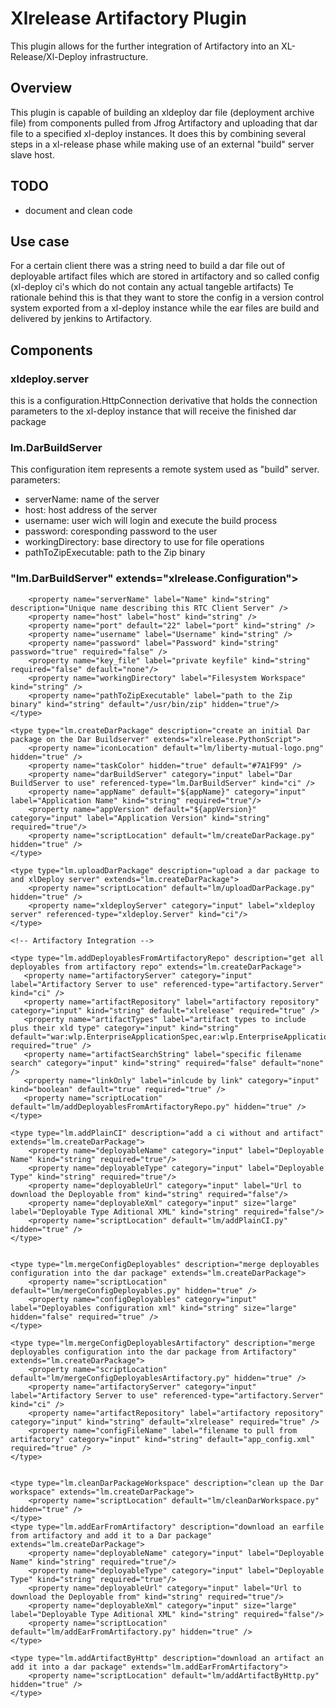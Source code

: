 # Xlrelease Artifactory Plugin

This plugin allows for the further integration of Artifactory into an XL-Release/Xl-Deploy infrastructure.

## Overview
This plugin is capable of building an xldeploy dar file (deployment archive file) from components pulled from Jfrog Artifactory and uploading that dar file to a specified xl-deploy instances.
It does this by combining several steps in a xl-release phase while making use of an external "build" server slave host.

## TODO
- document and clean code

## Use case
For a certain client there was a string need to build a dar file out of deployable artifact files which are stored in artifactory and so called config (xl-deploy ci's which do not contain any actual tangeble artifacts)
Te rationale behind this is that they want to store the config in a version control system exported from a xl-deploy instance while the ear files are build and delivered by jenkins to Artifactory.

## Components

### xldeploy.server
this is a configuration.HttpConnection derivative that holds the connection parameters to the xl-deploy instance that will receive the finished dar package

### lm.DarBuildServer
This configuration item represents a remote system used as "build" server.
parameters:
- serverName: name of the server
- host: host address of the server
- username: user wich will login and execute the build process
- password: coresponding password to the user
- workingDirectory: base directory to use for file operations
- pathToZipExecutable: path to the Zip binary


### "lm.DarBuildServer" extends="xlrelease.Configuration">
        <property name="serverName" label="Name" kind="string" description="Unique name describing this RTC Client Server" />
        <property name="host" label="host" kind="string" />
        <property name="port" default="22" label="port" kind="string" />
        <property name="username" label="Username" kind="string" />
        <property name="password" label="Password" kind="string" password="true" required="false" />
        <property name="key_file" label="private keyfile" kind="string" required="false" default="none"/>
        <property name="workingDirectory" label="Filesystem Workspace" kind="string" />
        <property name="pathToZipExecutable" label="path to the Zip binary" kind="string" default="/usr/bin/zip" hidden="true"/>
    </type>

    <type type="lm.createDarPackage" description="create an initial Dar package on the Dar Buildserver" extends="xlrelease.PythonScript">
        <property name="iconLocation" default="lm/liberty-mutual-logo.png" hidden="true" />
        <property name="taskColor" hidden="true" default="#7A1F99" />
        <property name="darBuildServer" category="input" label="Dar BuildServer to use" referenced-type="lm.DarBuildServer" kind="ci" />
        <property name="appName" default="${appName}" category="input" label="Application Name" kind="string" required="true"/>
        <property name="appVersion" default="${appVersion}" category="input" label="Application Version" kind="string" required="true"/>
        <property name="scriptLocation" default="lm/createDarPackage.py" hidden="true" />
    </type>

    <type type="lm.uploadDarPackage" description="upload a dar package to and xlDeploy server" extends="lm.createDarPackage">
        <property name="scriptLocation" default="lm/uploadDarPackage.py" hidden="true" />
        <property name="xldeployServer" category="input" label="xldeploy server" referenced-type="xldeploy.Server" kind="ci"/>
    </type>

    <!-- Artifactory Integration -->

    <type type="lm.addDeployablesFromArtifactoryRepo" description="get all deployables from artifactory repo" extends="lm.createDarPackage">
       <property name="artifactoryServer" category="input" label="Artifactory Server to use" referenced-type="artifactory.Server" kind="ci" />
       <property name="artifactRepository" label="artifactory repository" category="input" kind="string" default="xlrelease" required="true" />
       <property name="artifactTypes" label="artifact types to include plus their xld type" category="input" kind="string" default="war:wlp.EnterpriseApplicationSpec,ear:wlp.EnterpriseApplicationSpec" required="true" />
       <property name="artifactSearchString" label="specific filename search" category="input" kind="string" required="false" default="none" />
       <property name="linkOnly" label="inlcude by link" category="input" kind="boolean" default="true" required="true" />
       <property name="scriptLocation" default="lm/addDeployablesFromArtifactoryRepo.py" hidden="true" />
    </type>

    <type type="lm.addPlainCI" description="add a ci without and artifact" extends="lm.createDarPackage">
        <property name="deployableName" category="input" label="Deployable Name" kind="string" required="true"/>
        <property name="deployableType" category="input" label="Deployable Type" kind="string" required="true"/>
        <property name="deployableUrl" category="input" label="Url to download the Deployable from" kind="string" required="false"/>
        <property name="deployableXml" category="input" size="large" label="Deployable Type Aditional XML" kind="string" required="false"/>
        <property name="scriptLocation" default="lm/addPlainCI.py" hidden="true" />
    </type>


    <type type="lm.mergeConfigDeployables" description="merge deployables configuration into the dar package" extends="lm.createDarPackage">
        <property name="scriptLocation" default="lm/mergeConfigDeployables.py" hidden="true" />
        <property name="configDeployables" category="input" label="Deployables configuration xml" kind="string" size="large" hidden="false" required="true" />
    </type>

    <type type="lm.mergeConfigDeployablesArtifactory" description="merge deployables configuration into the dar package from Artifactory" extends="lm.createDarPackage">
        <property name="scriptLocation" default="lm/mergeConfigDeployablesArtifactory.py" hidden="true" />
        <property name="artifactoryServer" category="input" label="Artifactory Server to use" referenced-type="artifactory.Server" kind="ci" />
        <property name="artifactRepository" label="artifactory repository" category="input" kind="string" default="xlrelease" required="true" />
        <property name="configFileName" label="filename to pull from artifactory" category="input" kind="string" default="app_config.xml" required="true" />
    </type>


    <type type="lm.cleanDarPackageWorkspace" description="clean up the Dar workspace" extends="lm.createDarPackage">
        <property name="scriptLocation" default="lm/cleanDarWorkspace.py" hidden="true" />
    </type>
    <type type="lm.addEarFromArtifactory" description="download an earfile from artifactory and add it to a Dar package" extends="lm.createDarPackage">
        <property name="deployableName" category="input" label="Deployable Name" kind="string" required="true"/>
        <property name="deployableType" category="input" label="Deployable Type" kind="string" required="true"/>
        <property name="deployableUrl" category="input" label="Url to download the Deployable from" kind="string" required="true"/>
        <property name="deployableXml" category="input" size="large" label="Deployable Type Aditional XML" kind="string" required="false"/>
        <property name="scriptLocation" default="lm/addEarFromArtifactory.py" hidden="true" />
    </type>

    <type type="lm.addArtifactByHttp" description="download an artifact an add it into a dar package" extends="lm.addEarFromArtifactory">
        <property name="scriptLocation" default="lm/addArtifactByHttp.py" hidden="true" />
    </type>


</synthetic>

